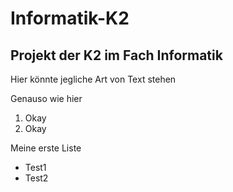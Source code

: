 # Informatik-K2
## Projekt der K2 im Fach Informatik
Hier könnte jegliche Art von Text stehen

Genauso wie hier
1. Okay
2. Okay


Meine erste Liste
* Test1
* Test2
